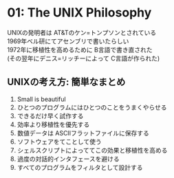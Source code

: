 # 01: The UNIX Philosophy

UNIXの発明者は AT&Tのケン=トンプソンとされている  
1969年ベル研にてアセンブリで書いたらしい  
1972年に移植性を高めるために B言語で書き直された  
(その翌年にデニス=リッチーによって C言語が作られた)

## UNIXの考え方: 簡単なまとめ

1. Small is beautiful
2. ひとつのプログラムにはひとつのことをうまくやらせる
3. できるだけ早く試作する
4. 効率より移植性を優先する
5. 数値データは ASCIIフラットファイルに保存する
6. ソフトウェアをてことして使う
7. シェルスクリプトによっててこの効果と移植性を高める
8. 過度の対話的インタフェースを避ける
9. すべてのプログラムをフィルタとして設計する
